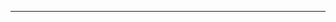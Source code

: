 <!--
CO_OP_TRANSLATOR_METADATA:
{
  "original_hash": "c747db3d4bb981e919b7f3e5a4504269",
  "translation_date": "2025-08-27T13:20:15+00:00",
  "source_file": "04-PracticalSamples/foundrylocal/README.md",
  "language_code": "sk"
}
-->


---

